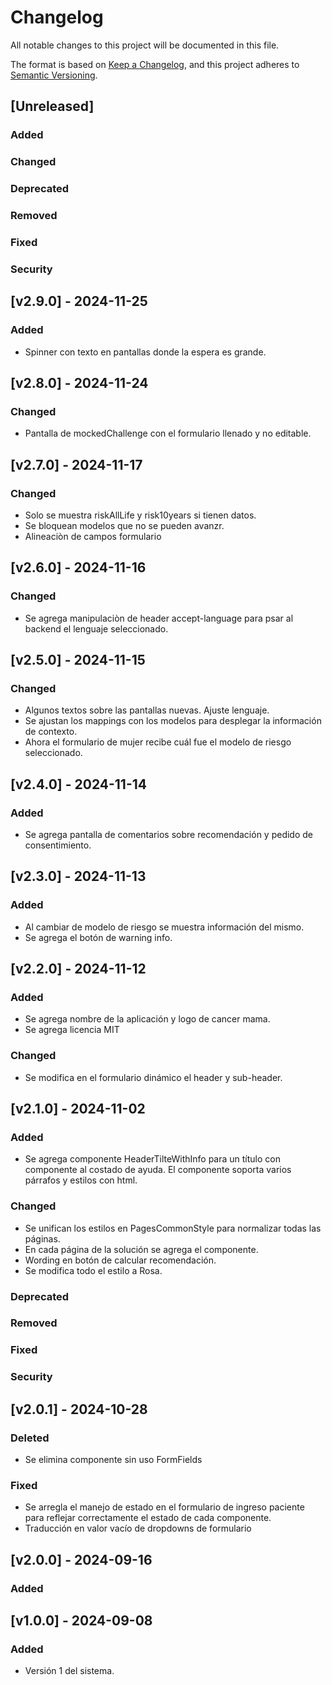 # Changelog
All notable changes to this project will be documented in this file.

The format is based on [Keep a Changelog](https://keepachangelog.com/en/1.1.0/), and this project adheres to
[Semantic Versioning](https://semver.org/spec/v2.0.0.html).

## [Unreleased]
### Added
### Changed
### Deprecated
### Removed
### Fixed
### Security

## [v2.9.0] - 2024-11-25
### Added
- Spinner con texto en pantallas donde la espera es grande.

## [v2.8.0] - 2024-11-24
### Changed
- Pantalla de mockedChallenge con el formulario llenado y no editable.

## [v2.7.0] - 2024-11-17
### Changed
- Solo se muestra riskAllLife y risk10years si tienen datos.
- Se bloquean modelos que no se pueden avanzr.
- Alineaciòn de campos formulario

## [v2.6.0] - 2024-11-16
### Changed
- Se agrega manipulaciòn de header accept-language para psar al backend el lenguaje seleccionado.

## [v2.5.0] - 2024-11-15
### Changed
- Algunos textos sobre las pantallas nuevas. Ajuste lenguaje.
- Se ajustan los mappings con los modelos para desplegar la información de contexto.
- Ahora el formulario de mujer recibe cuál fue el modelo de riesgo seleccionado.

## [v2.4.0] - 2024-11-14
### Added
- Se agrega pantalla de comentarios sobre recomendación y pedido de consentimiento.

## [v2.3.0] - 2024-11-13
### Added
- Al cambiar de modelo de riesgo se muestra información del mismo.
- Se agrega el botón de warning info.

## [v2.2.0] - 2024-11-12
### Added
- Se agrega nombre de la aplicación y logo de cancer mama. 
- Se agrega licencia MIT
### Changed
- Se modifica en el formulario dinámico el header y sub-header.

## [v2.1.0] - 2024-11-02
### Added
- Se agrega componente HeaderTilteWithInfo para un título con componente al costado de ayuda. El componente soporta
  varios párrafos y estilos con html.
### Changed
- Se unifican los estilos en PagesCommonStyle para normalizar todas las páginas.
- En cada página de la solución se agrega el componente.
- Wording en botón de calcular recomendación.
- Se modifica todo el estilo a Rosa.
### Deprecated
### Removed
### Fixed
### Security

## [v2.0.1] - 2024-10-28
### Deleted
- Se elimina componente sin uso FormFields
### Fixed
- Se arregla el manejo de estado en el formulario de ingreso paciente para reflejar correctamente el estado de 
  cada componente.
- Traducción en valor vacío de dropdowns de formulario

## [v2.0.0] - 2024-09-16
### Added

## [v1.0.0] - 2024-09-08
### Added
- Versión 1 del sistema.